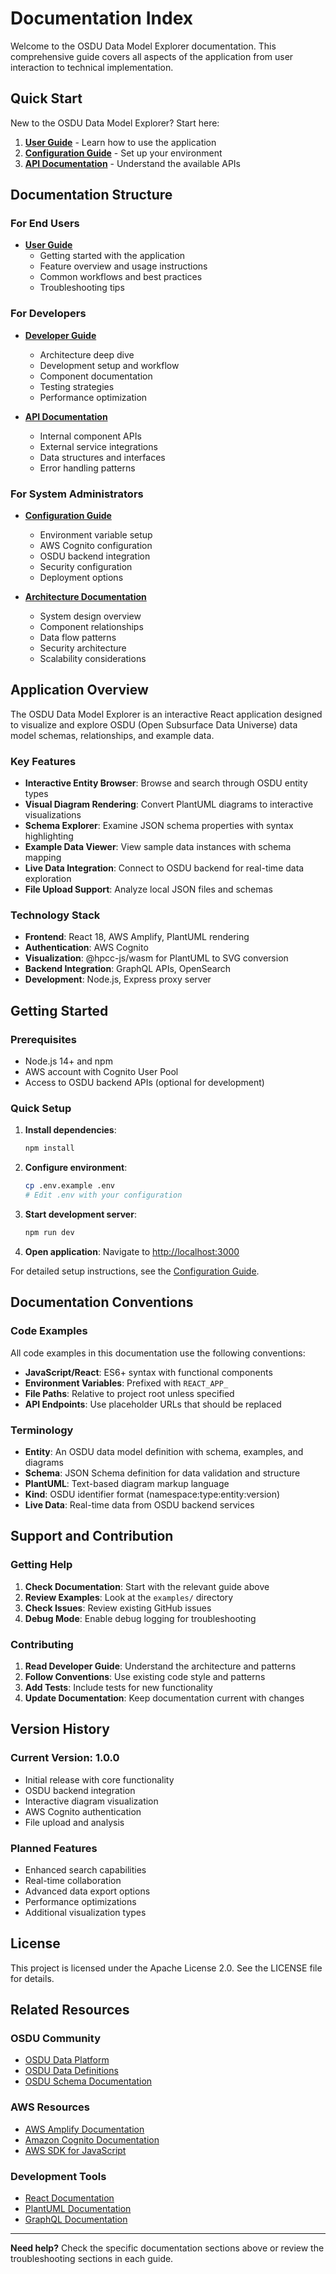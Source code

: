 # Documentation Index

Welcome to the OSDU Data Model Explorer documentation. This comprehensive guide covers all aspects of the application from user interaction to technical implementation.

## Quick Start

New to the OSDU Data Model Explorer? Start here:

1. **[User Guide](USER_GUIDE.md)** - Learn how to use the application
2. **[Configuration Guide](CONFIGURATION.md)** - Set up your environment
3. **[API Documentation](API.md)** - Understand the available APIs

## Documentation Structure

### For End Users

- **[User Guide](USER_GUIDE.md)**
  - Getting started with the application
  - Feature overview and usage instructions
  - Common workflows and best practices
  - Troubleshooting tips

### For Developers

- **[Developer Guide](DEVELOPER_GUIDE.md)**
  - Architecture deep dive
  - Development setup and workflow
  - Component documentation
  - Testing strategies
  - Performance optimization

- **[API Documentation](API.md)**
  - Internal component APIs
  - External service integrations
  - Data structures and interfaces
  - Error handling patterns

### For System Administrators

- **[Configuration Guide](CONFIGURATION.md)**
  - Environment variable setup
  - AWS Cognito configuration
  - OSDU backend integration
  - Security configuration
  - Deployment options

- **[Architecture Documentation](ARCHITECTURE.md)**
  - System design overview
  - Component relationships
  - Data flow patterns
  - Security architecture
  - Scalability considerations

## Application Overview

The OSDU Data Model Explorer is an interactive React application designed to visualize and explore OSDU (Open Subsurface Data Universe) data model schemas, relationships, and example data.

### Key Features

- **Interactive Entity Browser**: Browse and search through OSDU entity types
- **Visual Diagram Rendering**: Convert PlantUML diagrams to interactive visualizations
- **Schema Explorer**: Examine JSON schema properties with syntax highlighting
- **Example Data Viewer**: View sample data instances with schema mapping
- **Live Data Integration**: Connect to OSDU backend for real-time data exploration
- **File Upload Support**: Analyze local JSON files and schemas

### Technology Stack

- **Frontend**: React 18, AWS Amplify, PlantUML rendering
- **Authentication**: AWS Cognito
- **Visualization**: @hpcc-js/wasm for PlantUML to SVG conversion
- **Backend Integration**: GraphQL APIs, OpenSearch
- **Development**: Node.js, Express proxy server

## Getting Started

### Prerequisites

- Node.js 14+ and npm
- AWS account with Cognito User Pool
- Access to OSDU backend APIs (optional for development)

### Quick Setup

1. **Install dependencies**:
   ```bash
   npm install
   ```

2. **Configure environment**:
   ```bash
   cp .env.example .env
   # Edit .env with your configuration
   ```

3. **Start development server**:
   ```bash
   npm run dev
   ```

4. **Open application**:
   Navigate to [http://localhost:3000](http://localhost:3000)

For detailed setup instructions, see the [Configuration Guide](CONFIGURATION.md).

## Documentation Conventions

### Code Examples

All code examples in this documentation use the following conventions:

- **JavaScript/React**: ES6+ syntax with functional components
- **Environment Variables**: Prefixed with `REACT_APP_`
- **File Paths**: Relative to project root unless specified
- **API Endpoints**: Use placeholder URLs that should be replaced

### Terminology

- **Entity**: An OSDU data model definition with schema, examples, and diagrams
- **Schema**: JSON Schema definition for data validation and structure
- **PlantUML**: Text-based diagram markup language
- **Kind**: OSDU identifier format (namespace:type:entity:version)
- **Live Data**: Real-time data from OSDU backend services

## Support and Contribution

### Getting Help

1. **Check Documentation**: Start with the relevant guide above
2. **Review Examples**: Look at the `examples/` directory
3. **Check Issues**: Review existing GitHub issues
4. **Debug Mode**: Enable debug logging for troubleshooting

### Contributing

1. **Read Developer Guide**: Understand the architecture and patterns
2. **Follow Conventions**: Use existing code style and patterns
3. **Add Tests**: Include tests for new functionality
4. **Update Documentation**: Keep documentation current with changes

## Version History

### Current Version: 1.0.0

- Initial release with core functionality
- OSDU backend integration
- Interactive diagram visualization
- AWS Cognito authentication
- File upload and analysis

### Planned Features

- Enhanced search capabilities
- Real-time collaboration
- Advanced data export options
- Performance optimizations
- Additional visualization types

## License

This project is licensed under the Apache License 2.0. See the LICENSE file for details.

## Related Resources

### OSDU Community

- [OSDU Data Platform](https://community.opengroup.org/osdu/platform)
- [OSDU Data Definitions](https://community.opengroup.org/osdu/data/data-definitions)
- [OSDU Schema Documentation](https://community.opengroup.org/osdu/data/data-definitions/-/tree/master/E-R)

### AWS Resources

- [AWS Amplify Documentation](https://docs.amplify.aws/)
- [Amazon Cognito Documentation](https://docs.aws.amazon.com/cognito/)
- [AWS SDK for JavaScript](https://docs.aws.amazon.com/sdk-for-javascript/)

### Development Tools

- [React Documentation](https://reactjs.org/docs/)
- [PlantUML Documentation](https://plantuml.com/)
- [GraphQL Documentation](https://graphql.org/learn/)

---

**Need help?** Check the specific documentation sections above or review the troubleshooting sections in each guide.
